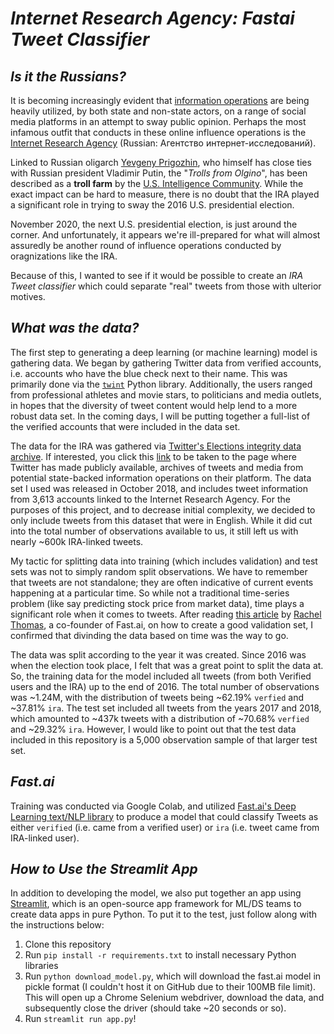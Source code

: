 # **_Internet Research Agency: Fastai Tweet Classifier_**

## _Is it the Russians?_ 

It is becoming increasingly evident that [information operations](https://en.wikipedia.org/wiki/Information_warfare) are being heavily utilized, by both state and non-state actors, on a range of social media platforms in an attempt to sway public opinion. Perhaps the most infamous outfit that conducts in these online influence operations is the [Internet Research Agency](https://en.wikipedia.org/wiki/Internet_Research_Agency) (Russian: Агентство интернет-исследований). 

Linked to Russian oligarch [Yevgeny Prigozhin](https://en.wikipedia.org/wiki/Yevgeny_Prigozhin), who himself has close ties with Russian president Vladimir Putin, the "_Trolls from Olgino_", has been described as a **troll farm** by the [U.S. Intelligence Community](https://en.wikipedia.org/wiki/Assessing_Russian_Activities_and_Intentions_in_Recent_US_Elections). While the exact impact can be hard to measure, there is no doubt that the IRA played a significant role in trying to sway the 2016 U.S. presidential election. 

November 2020, the next U.S. presidential election, is just around the corner. And unfortunately, it appears we're ill-prepared for what will almost assuredly be another round of influence operations conducted by oragnizations like the IRA. 

Because of this, I wanted to see if it would be possible to create an _IRA Tweet classifier_ which could separate "real" tweets from those with ulterior motives. 

## _What was the data?_

The first step to generating a deep learning (or machine learning) model is gathering data. We began by gathering Twitter data from verified accounts, i.e. accounts who have the blue check next to their name. This was primarily done via the [`twint`](https://github.com/twintproject/twint) Python library. Additionally, the users ranged from professional athletes and movie stars, to politicians and media outlets, in hopes that the diversity of tweet content would help lend to a more robust data set. In the coming days, I will be putting together a full-list of the verified accounts that were included in the data set.

The data for the IRA was gathered via [Twitter's Elections integrity data archive](https://about.twitter.com/en_us/values/elections-integrity.html#data). If interested, you click this [link](https://transparency.twitter.com/en/information-operations.html) to be taken to the page where Twitter has made publicly available, archives of tweets and media from potential state-backed information operations on their platform. The data set I used was released in October 2018, and includes tweet information from 3,613 accounts linked to the Internet Research Agency. For the purposes of this project, and to decrease initial complexity, we decided to only include tweets from this dataset that were in English. While it did cut into the total number of observations available to us, it still left us with nearly ~600k IRA-linked tweets. 

My tactic for splitting data into training (which includes validation) and test sets was not to simply random split observations. We have to remember that tweets are not standalone; they are often indicative of current events happening at a particular time. So while not a traditional time-series problem (like say predicting stock price from market data), time plays a significant role when it comes to tweets. After reading [this article](https://www.fast.ai/2017/11/13/validation-sets/) by [Rachel Thomas](https://www.fast.ai/about/#rachel), a co-founder of Fast.ai, on how to create a good validation set, I confirmed that divinding the data based on time was the way to go. 

The data was split according to the year it was created. Since 2016 was when the election took place, I felt that was a great point to split the data at. So, the training data for the model included all tweets (from both Verified users and the IRA) up to the end of 2016. The total number of observations was ~1.24M, with the distribution of tweets being ~62.19% `verfied` and ~37.81% `ira`. The test set included all tweets from the years 2017 and 2018, which amounted to ~437k tweets with a distribution of ~70.68% `verfied` and ~29.32% `ira`. However, I would like to point out that the test data included in this repository is a 5,000 observation sample of that larger test set. 

## _Fast.ai_ 

Training was conducted via Google Colab, and utilized [Fast.ai's Deep Learning text/NLP library](https://www.fast.ai/2019/07/08/fastai-nlp/) to produce a model that could classify Tweets as either `verified` (i.e. came from a verified user) or `ira` (i.e. tweet came from IRA-linked user). 

## _How to Use the Streamlit App_

In addition to developing the model, we also put together an app using [Streamlit](https://www.streamlit.io/), which is an open-source app framework for ML/DS teams to create data apps in pure Python. To put it to the test, just follow along with the instructions below:
1. Clone this repository 
2. Run `pip install -r requirements.txt` to install necessary Python libraries
3. Run `python download_model.py`, which will download the fast.ai model in pickle format (I couldn't host it on GitHub due to their 100MB file limit). This will open up a Chrome Selenium webdriver, download the data, and subsequently close the driver (should take ~20 seconds or so).
4. Run `streamlit run app.py`!